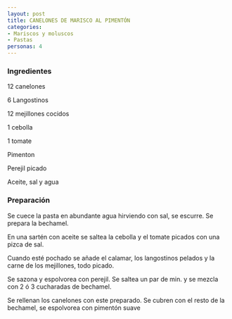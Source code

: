 ```yaml
---
layout: post
title: CANELONES DE MARISCO AL PIMENTÓN
categories:
- Mariscos y moluscos
- Pastas
personas: 4 
---
```

<h3>Ingredientes</h3>
12 canelones

6 Langostinos

12 mejillones cocidos

1 cebolla

1 tomate

Pimenton

Perejil picado

Aceite, sal y agua

<h3>Preparación</h3>
Se cuece la pasta en abundante agua hirviendo con sal, se escurre. Se prepara la bechamel.

En una sartén con aceite se saltea la cebolla y el tomate picados con una pizca de sal.

Cuando esté pochado se añade el calamar, los langostinos pelados y la carne de los mejillones, todo picado.

Se sazona y espolvorea con perejil. Se saltea un par de min. y se mezcla con 2 ó 3 cucharadas de bechamel.

Se rellenan los canelones con este preparado. Se cubren con el resto de la bechamel, se espolvorea con pimentón suave